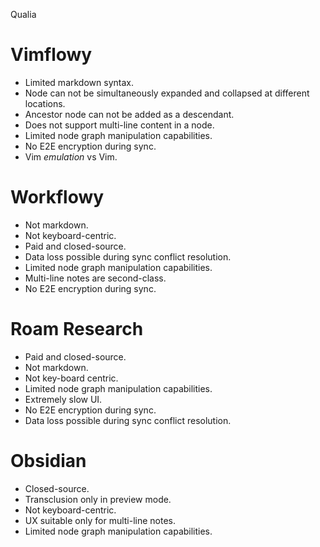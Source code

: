 <!-- vim: set filetype=markdown: -->


Qualia

# Vimflowy

* Limited markdown syntax.
* Node can not be simultaneously expanded and collapsed at different locations.
* Ancestor node can not be added as a descendant.
* Does not support multi-line content in a node.
* Limited node graph manipulation capabilities.
* No E2E encryption during sync.
* Vim _emulation_ vs Vim.

# Workflowy

* Not markdown.
* Not keyboard-centric.
* Paid and closed-source.
* Data loss possible during sync conflict resolution.
* Limited node graph manipulation capabilities.
* Multi-line notes are second-class.
* No E2E encryption during sync.

# Roam Research

* Paid and closed-source.
* Not markdown.
* Not key-board centric.
* Limited node graph manipulation capabilities.
* Extremely slow UI.
* No E2E encryption during sync.
* Data loss possible during sync conflict resolution.

# Obsidian

* Closed-source.
* Transclusion only in preview mode.
* Not keyboard-centric.
* UX suitable only for multi-line notes.
* Limited node graph manipulation capabilities.




